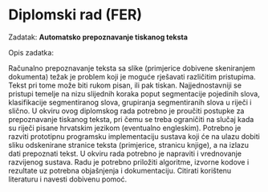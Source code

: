 # Diplomski rad (FER)

Zadatak: <strong>Automatsko prepoznavanje tiskanog teksta</strong>

Opis zadatka:

Računalno prepoznavanje teksta sa slike (primjerice dobivene skeniranjem dokumenta) težak je problem koji je moguće rješavati različitim pristupima. Tekst pri tome može biti rukom pisan, ili pak tiskan. Najjednostavniji se pristupi temelje na nizu slijednih koraka poput segmentacije pojedinih slova, klasifikacije segmentiranog slova, grupiranja segmentiranih slova u riječi i slično. U okviru ovog diplomskog rada potrebno je proučiti postupke za prepoznavanje tiskanog teksta, pri čemu se treba ograničiti na slučaj kada su riječi pisane hrvatskim jezikom (eventualno engleskim). Potrebno je razviti prototipnu programsku implementaciju sustava koji će na ulazu dobiti sliku odskenirane stranice teksta (primjerice, stranicu knjige), a na izlazu dati prepoznati tekst. U okviru rada potrebno je napraviti i vrednovanje razvijenog sustava. Radu je potrebno priložiti algoritme, izvorne kodove i rezultate uz potrebna objašnjenja i dokumentaciju. Citirati korištenu literaturu i navesti dobivenu pomoć.
